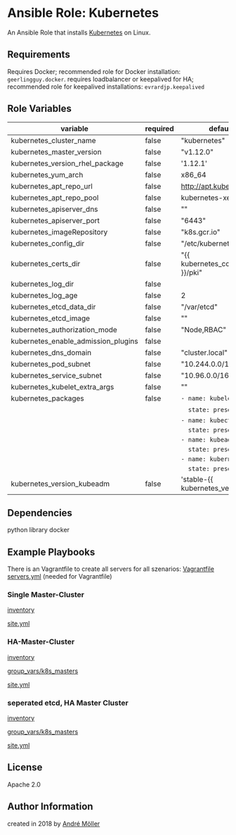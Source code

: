 # Ansible Role: Kubernetes

An Ansible Role that installs [Kubernetes](https://kubernetes.io) on Linux.

## Requirements

Requires Docker; recommended role for Docker installation: `geerlingguy.docker`.
requires loadbalancer or keepalived for HA; recommended role for keepalived installations: `evrardjp.keepalived`

## Role Variables

| variable | required | default | describtion |
| --- | --- | --- | --- |
| kubernetes_cluster_name | false | "kubernetes" | kubernetes cluster name |
| kubernetes_master_version | false | "v1.12.0" | This is the version of the kubernetes master components |
| kubernetes_version_rhel_package | false | '1.12.1' | only redhat, version of kubectl,kubeadm,kubelet |
| kubernetes_yum_arch | false | x86_64 | only redhat |
| kubernetes_apt_repo_url | false | http://apt.kubernetes.io/ | only debian, kubernetes repository |
| kubernetes_apt_repo_pool | false | kubernetes-xenial | only debian, kubernetes repository pool |
| kubernetes_apiserver_dns | false | "" | dns-name for kubernetes apiserver |
| kubernetes_apiserver_port | false | "6443" | port of kubernetes apiserver |
| kubernetes_imageRepository | false | "k8s.gcr.io" | docker registry for kubernetes master components |
| kubernetes_config_dir | false | "/etc/kubernetes" | Config path |
| kubernetes_certs_dir | false | "{{ kubernetes_config_dir }}/pki" | certs folder |
| kubernetes_log_dir | false | | "/var/log/kubernetes/audit" | log folder |
| kubernetes_log_age | false | 2 | max age of logfiles |
| kubernetes_etcd_data_dir | false | "/var/etcd" | folder for etcd data |
| kubernetes_etcd_image | false | "" | image name for own etcd-container |
| kubernetes_authorization_mode | false | "Node,RBAC" | kubernetes authorization mode |
| kubernetes_enable_admission_plugins | false | | "Initializers,NamespaceLifecycle,LimitRanger,ServiceAccount,DefaultStorageClass,DefaultTolerationSeconds,NodeRestriction,MutatingAdmissionWebhook,ValidatingAdmissionWebhook,ResourceQuota" | kubernetes enabled admission plugins |
| kubernetes_dns_domain | false | "cluster.local" | internal dns domain in kubernetes cluster |
| kubernetes_pod_subnet | false | "10.244.0.0/16" | ipv4 subnet for pods, must be a cidr |
| kubernetes_service_subnet | false | "10.96.0.0/16" | ipv4 subnet vor service, must be a cidr |
| kubernetes_kubelet_extra_args | false | "" | extra arguments for the kubelet daemon |
| kubernetes_packages| false | `- name: kubelet` | the name of the kubernetes packages, |
| | |  `  state: present` | where isntalled from package-manager |
| | |  `- name: kubectl` | |
| | |  `  state: present` | |
| | |  `- name: kubeadm` | |
| | |  `  state: present` | |
| | |  `- name: kubernetes-cni` | |
| | |  `  state: present` | |
kubernetes_version_kubeadm | false | 'stable-{{ kubernetes_version }}' | version of kubeadm |

## Dependencies

python library docker

## Example Playbooks

There is an Vagrantfile to create all servers for all szenarios:
[Vagrantfile](./tests/Vagrantfile)
[servers.yml](./tests/servers.yml) (needed for Vagrantfile)

### Single Master-Cluster

[inventory](./tests/single_master/inventory)

[site.yml](./tests/single_master/site.yml)

### HA-Master-Cluster

[inventory](./tests/master_ha/inventory)

[group_vars/k8s_masters](./tests/master_ha/group_vars/k8s_masters)

[site.yml](./tests/master_ha/site.yml)

### seperated etcd, HA Master Cluster

[inventory](./tests/seperated_etcd/inventory)

[group_vars/k8s_masters](./tests/seperated_etcd/group_vars/k8s_masters)

[site.yml](./tests/seperated_etcd/site.yml)

## License

Apache 2.0

## Author Information

created in 2018 by [André Möller](http://www.andre-moeller.eu/)
